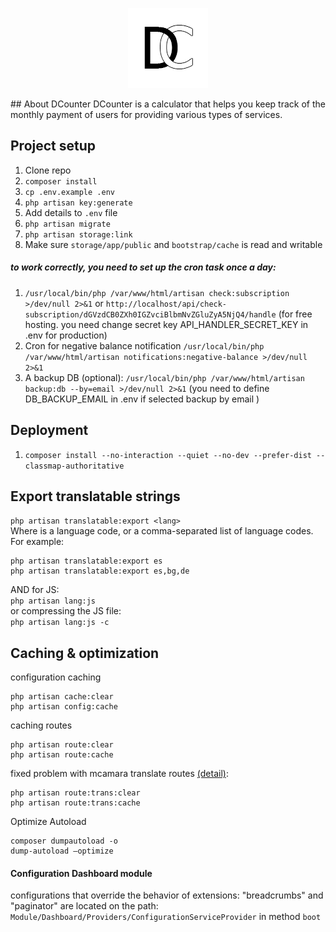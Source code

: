 <p align="center"><img src="https://raw.githubusercontent.com/CinexUA/DCounter/master/DCLogo.png" width="128"></p>
## About DCounter
DCounter is a calculator that helps you keep track of the monthly payment of users for providing various types of services.

## Project setup

1. Clone repo
1. `composer install`
1. `cp .env.example .env`
1. `php artisan key:generate`
1. Add details to `.env` file
1. `php artisan migrate`
1. `php artisan storage:link`
1. Make sure `storage/app/public` and `bootstrap/cache` is read and writable
##### to work correctly, you need to set up the cron task once a day:
1. ```/usr/local/bin/php /var/www/html/artisan check:subscription >/dev/null 2>&1``` or ```http://localhost/api/check-subscription/dGVzdCB0ZXh0IGZvciBlbmNvZGluZyA5NjQ4/handle``` (for free hosting. you need change secret key API_HANDLER_SECRET_KEY in .env for production)
1. Cron for negative balance notification ```/usr/local/bin/php /var/www/html/artisan notifications:negative-balance >/dev/null 2>&1```
1. A backup DB (optional): ```/usr/local/bin/php /var/www/html/artisan backup:db --by=email >/dev/null 2>&1``` (you need to define DB_BACKUP_EMAIL in .env if selected backup by email )

## Deployment
1. ```composer install --no-interaction --quiet --no-dev --prefer-dist --classmap-authoritative```

## Export translatable strings
```php artisan translatable:export <lang>``` \
Where <lang> is a language code, or a comma-separated list of language codes.
For example: 
```
php artisan translatable:export es
php artisan translatable:export es,bg,de
```
AND for JS: \
```php artisan lang:js``` \
or compressing the JS file: \
```php artisan lang:js -c``` 
## Caching & optimization
configuration caching 
```
php artisan cache:clear
php artisan config:cache
```
caching routes 
```
php artisan route:clear
php artisan route:cache
```
fixed problem with mcamara translate routes [(detail)](https://github.com/czim/laravel-localization-route-cache): 
```
php artisan route:trans:clear
php artisan route:trans:cache
``` 
Optimize Autoload 
```
composer dumpautoload -o
dump-autoload –optimize
```
#### Configuration Dashboard module
configurations that override the behavior of extensions: "breadcrumbs" and "paginator" are located on the path: \
```Module/Dashboard/Providers/ConfigurationServiceProvider``` in method ```boot```

